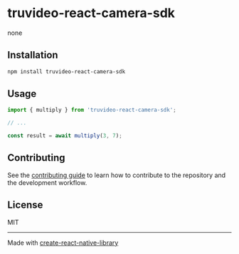 # truvideo-react-camera-sdk

none

## Installation

```sh
npm install truvideo-react-camera-sdk
```

## Usage


```js
import { multiply } from 'truvideo-react-camera-sdk';

// ...

const result = await multiply(3, 7);
```


## Contributing

See the [contributing guide](CONTRIBUTING.md) to learn how to contribute to the repository and the development workflow.

## License

MIT

---

Made with [create-react-native-library](https://github.com/callstack/react-native-builder-bob)
